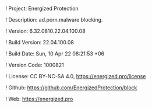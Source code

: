 ! Project: Energized Protection

! Description: ad.porn.malware blocking.

! Version: 6.32.0810.22.04.100.08

! Build Version: 22.04.100.08

! Build Date: Sun, 10 Apr 22 08:21:53 +06

! Version Code: 1000821

! License: CC BY-NC-SA 4.0, https://energized.pro/license

! Github: https://github.com/EnergizedProtection/block

! Web: https://energized.pro
